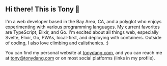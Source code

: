 ## Hi there! This is Tony 👋

I'm a web developer based in the Bay Area, CA, and a polyglot who enjoys experimenting with various programming languages. My current favorites are TypeScript, Elixir, and Go. I'm excited about all things web, especially Svelte, Elixir, Go, PWAs, local-first, and deploying with containers. Outside of coding, I also love climbing and calisthenics. :)

You can find my personal website at [tonydang.com](https://tonydang.com), and you can reach me at [tony@tonydang.com](mailto:tony@tonydang.com) or on most social platforms (links in my profile).

<!--
**tonydangblog/tonydangblog** is a ✨ _special_ ✨ repository because its `README.md` (this file) appears on your GitHub profile.

Here are some ideas to get you started:

- 🔭 I’m currently working on ...
- 🌱 I’m currently learning ...
- 👯 I’m looking to collaborate on ...
- 🤔 I’m looking for help with ...
- 💬 Ask me about ...
- 📫 How to reach me: ...
- 😄 Pronouns: ...
- ⚡ Fun fact: ...
-->
